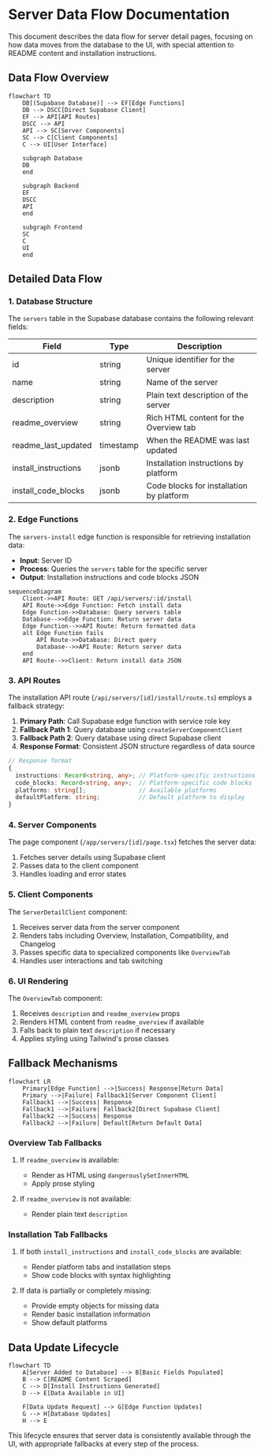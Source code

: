 # Server Data Flow Documentation

This document describes the data flow for server detail pages, focusing on how data moves from the database to the UI, with special attention to README content and installation instructions.

## Data Flow Overview

```mermaid
flowchart TD
    DB[(Supabase Database)] --> EF[Edge Functions]
    DB --> DSCC[Direct Supabase Client]
    EF --> API[API Routes]
    DSCC --> API
    API --> SC[Server Components]
    SC --> C[Client Components]
    C --> UI[User Interface]
    
    subgraph Database
    DB
    end
    
    subgraph Backend
    EF
    DSCC
    API
    end
    
    subgraph Frontend
    SC
    C
    UI
    end
```

## Detailed Data Flow

### 1. Database Structure

The `servers` table in the Supabase database contains the following relevant fields:

| Field | Type | Description |
|-------|------|-------------|
| id | string | Unique identifier for the server |
| name | string | Name of the server |
| description | string | Plain text description of the server |
| readme_overview | string | Rich HTML content for the Overview tab |
| readme_last_updated | timestamp | When the README was last updated |
| install_instructions | jsonb | Installation instructions by platform |
| install_code_blocks | jsonb | Code blocks for installation by platform |

### 2. Edge Functions

The `servers-install` edge function is responsible for retrieving installation data:

- **Input**: Server ID
- **Process**: Queries the `servers` table for the specific server
- **Output**: Installation instructions and code blocks JSON

```mermaid
sequenceDiagram
    Client->>API Route: GET /api/servers/:id/install
    API Route->>Edge Function: Fetch install data
    Edge Function->>Database: Query servers table
    Database-->>Edge Function: Return server data
    Edge Function-->>API Route: Return formatted data
    alt Edge Function fails
        API Route->>Database: Direct query
        Database-->>API Route: Return server data
    end
    API Route-->>Client: Return install data JSON
```

### 3. API Routes

The installation API route (`/api/servers/[id]/install/route.ts`) employs a fallback strategy:

1. **Primary Path**: Call Supabase edge function with service role key
2. **Fallback Path 1**: Query database using `createServerComponentClient`
3. **Fallback Path 2**: Query database using direct Supabase client
4. **Response Format**: Consistent JSON structure regardless of data source

```typescript
// Response format
{
  instructions: Record<string, any>; // Platform-specific instructions
  code_blocks: Record<string, any>;  // Platform-specific code blocks
  platforms: string[];               // Available platforms
  defaultPlatform: string;           // Default platform to display
}
```

### 4. Server Components

The page component (`/app/servers/[id]/page.tsx`) fetches the server data:

1. Fetches server details using Supabase client
2. Passes data to the client component
3. Handles loading and error states

### 5. Client Components

The `ServerDetailClient` component:

1. Receives server data from the server component
2. Renders tabs including Overview, Installation, Compatibility, and Changelog
3. Passes specific data to specialized components like `OverviewTab`
4. Handles user interactions and tab switching

### 6. UI Rendering

The `OverviewTab` component:

1. Receives `description` and `readme_overview` props
2. Renders HTML content from `readme_overview` if available
3. Falls back to plain text `description` if necessary
4. Applies styling using Tailwind's prose classes

## Fallback Mechanisms

```mermaid
flowchart LR
    Primary[Edge Function] -->|Success| Response[Return Data]
    Primary -->|Failure| Fallback1[Server Component Client]
    Fallback1 -->|Success| Response
    Fallback1 -->|Failure| Fallback2[Direct Supabase Client]
    Fallback2 -->|Success| Response
    Fallback2 -->|Failure| Default[Return Default Data]
```

### Overview Tab Fallbacks

1. If `readme_overview` is available:
   - Render as HTML using `dangerouslySetInnerHTML`
   - Apply prose styling

2. If `readme_overview` is not available:
   - Render plain text `description`

### Installation Tab Fallbacks

1. If both `install_instructions` and `install_code_blocks` are available:
   - Render platform tabs and installation steps
   - Show code blocks with syntax highlighting

2. If data is partially or completely missing:
   - Provide empty objects for missing data
   - Render basic installation information
   - Show default platforms

## Data Update Lifecycle

```mermaid
flowchart TD
    A[Server Added to Database] --> B[Basic Fields Populated]
    B --> C[README Content Scraped]
    C --> D[Install Instructions Generated]
    D --> E[Data Available in UI]
    
    F[Data Update Request] --> G[Edge Function Updates]
    G --> H[Database Updates]
    H --> E
```

This lifecycle ensures that server data is consistently available through the UI, with appropriate fallbacks at every step of the process.
